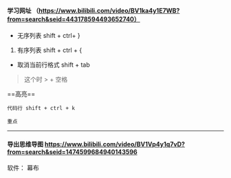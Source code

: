 #### 学习网址 （https://www.bilibili.com/video/BV1ka4y1E7WB?from=search&seid=443178594493652740）

- 无序列表  shift + ctrl+ }

1. 有序列表  shift + ctrl + {

- 取消当前行格式  shift + tab

>这个时  > + 空格

==高亮==

```
代码行 shift + ctrl + k
```

`重点`

****

#### 导出思维导图   https://www.bilibili.com/video/BV1Vp4y1q7vD?from=search&seid=1474599684940143596

软件： 幕布

